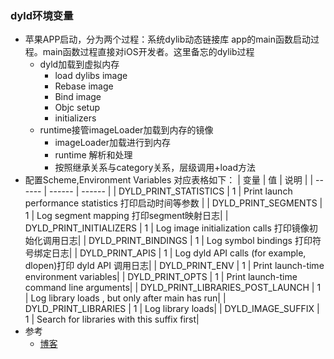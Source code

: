 ### dyld环境变量
- 苹果APP启动，分为两个过程：系统dylib动态链接库 app的main函数启动过程。main函数过程直接对iOS开发者。这里备忘的dylib过程
  - dyld加载到虚拟内存
    - load dylibs image
    - Rebase image
    - Bind image
    - Objc setup
    - initializers
  - runtime接管imageLoader加载到内存的镜像
    - imageLoader加载进行到内存
    - runtime 解析和处理
    - 按照继承关系与category关系，层级调用+load方法
- 配置Scheme,Environment Variables 对应表格如下：
   | 变量    | 值     | 说明    |
   | ------ | ------ | ------ |
   | DYLD_PRINT_STATISTICS | 1 | Print launch performance statistics 打印启动时间等参数 |
   | DYLD_PRINT_SEGMENTS   | 1 | Log segment mapping 打印segment映射日志|
   | DYLD_PRINT_INITIALIZERS | 1 | Log image initialization calls 打印镜像初始化调用日志|
   | DYLD_PRINT_BINDINGS   | 1 | Log symbol bindings 打印符号绑定日志|
   | DYLD_PRINT_APIS   | 1 | Log dyld API calls (for example, dlopen)打印 dyld API 调用日志|
   | DYLD_PRINT_ENV   | 1 | Print launch-time environment variables|
   | DYLD_PRINT_OPTS   | 1 | Print launch-time command line arguments|
   | DYLD_PRINT_LIBRARIES_POST_LAUNCH   | 1 | Log library loads , but only after main has run|
   | DYLD_PRINT_LIBRARIES   | 1 | Log library loads|
   | DYLD_IMAGE_SUFFIX   | 1 | Search for libraries with this suffix first|
- 参考
  - [博客](https://www.cnblogs.com/lxlx1798/p/9283956.html)

